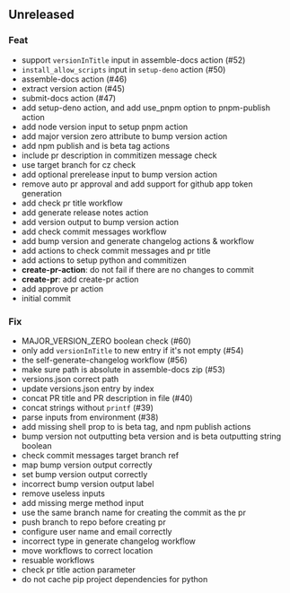 ## Unreleased

### Feat

- support `versionInTitle` input in assemble-docs action (#52)
- `install_allow_scripts` input in `setup-deno` action (#50)
- assemble-docs action (#46)
- extract version action (#45)
- submit-docs action (#47)
- add setup-deno action, and add use_pnpm option to pnpm-publish action
- add node version input to setup pnpm action
- add major version zero attribute to bump version action
- add npm publish and is beta tag actions
- include pr description in commitizen message check
- use target branch for cz check
- add optional prerelease input to bump version action
- remove auto pr approval and add support for github app token generation
- add check pr title workflow
- add generate release notes action
- add version output to bump version action
- add check commit messages workflow
- add bump version and generate changelog actions & workflow
- add actions to check commit messages and pr title
- add actions to setup python and commitizen
- **create-pr-action**: do not fail if there are no changes to commit
- **create-pr**: add create-pr action
- add approve pr action
- initial commit

### Fix

- MAJOR_VERSION_ZERO boolean check (#60)
- only add `versionInTitle` to new entry if it's not empty (#54)
- the self-generate-changelog workflow (#56)
- make sure path is absolute in assemble-docs zip (#53)
- versions.json correct path
- update versions.json entry by index
- concat PR title and PR description in file (#40)
- concat strings without `printf` (#39)
- parse inputs from environment (#38)
- add missing shell prop to is beta tag, and npm publish actions
- bump version not outputting beta version and is beta outputting string boolean
- check commit messages target branch ref
- map bump version output correctly
- set bump version output correctly
- incorrect bump version output label
- remove useless inputs
- add missing merge method input
- use the same branch name for creating the commit as the pr
- push branch to repo before creating pr
- configure user name and email correctly
- incorrect type in generate changelog workflow
- move workflows to correct location
- resuable workflows
- check pr title action parameter
- do not cache pip project dependencies for python
